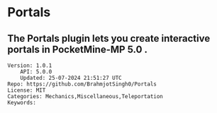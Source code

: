 # Portals
## The **Portals** plugin lets you create interactive portals in PocketMine-MP 5.0 .
```properties
Version: 1.0.1
    API: 5.0.0
    Updated: 25-07-2024 21:51:27 UTC
Repo: https://github.com/BrahmjotSingh0/Portals
License: MIT
Categories: Mechanics,Miscellaneous,Teleportation
Keywords: 
```